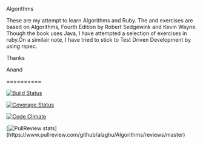 Algorithms

These are my attempt to learn Algorithms and Ruby. The  and exercises are based on Algorithms, Fourth Edition
by Robert Sedgewink and Kevin Wayne. Though the book uses Java, I have attempted a selection of exercises in ruby.On a similair note, I have tried to stick to Test Driven Development by using rspec.

Thanks

Anand

==========

[![Build Status](https://travis-ci.org/alaghu/Algorithms.svg?branch=master)](https://travis-ci.org/alaghu/Algorithms)

[![Coverage Status](https://coveralls.io/repos/alaghu/Algorithms/badge.png?branch=master)](https://coveralls.io/r/alaghu/Algorithms?branch=master)

[![Code Climate](https://codeclimate.com/github/alaghu/Algorithms.png)](https://codeclimate.com/github/alaghu/Algorithms)

[![PullReview stats](https://www.pullreview.com/github/alaghu/Algorithms/badges/master.svg?)](https://www.pullreview.com/github/alaghu/Algorithms/reviews/master)



